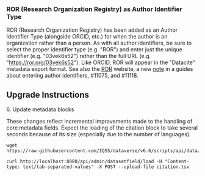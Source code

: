 ### ROR (Research Organization Registry) as Author Identifier Type 

ROR (Research Organization Registry) has been added as an Author Identifier Type (alongside ORCID, etc.) for when the author is an organization rather than a person. As with all author identifiers, be sure to select the proper identifier type (e.g. "ROR") and enter just the unique identifier (e.g. "03vek6s52") rather than the full URL (e.g. "https://ror.org/03vek6s52"). Like ORCID, ROR will appear in the "Datacite" metadata export format. See also the [ROR](https://ror.org) website, a new [note](https://dataverse-guide--11118.org.readthedocs.build/en/11118/user/dataset-management.html#adding-a-new-dataset) in a guides about entering author identifiers, #11075, and #11118.

## Upgrade Instructions

6\. Update metadata blocks

These changes reflect incremental improvements made to the handling of core metadata fields. Expect the loading of the citation block to take several seconds because of its size (especially due to the number of languages).

```shell
wget https://raw.githubusercontent.com/IQSS/dataverse/v6.6/scripts/api/data/metadatablocks/citation.tsv

curl http://localhost:8080/api/admin/datasetfield/load -H "Content-type: text/tab-separated-values" -X POST --upload-file citation.tsv
```
